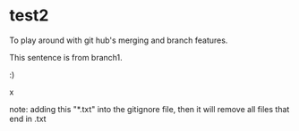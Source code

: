 # test2
To play around with git hub's merging and branch features.

This sentence is from branch1.

:)

x

note: adding this "*.txt"  into the gitignore file, then it will remove all files that end in .txt